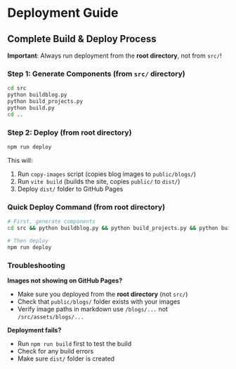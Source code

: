 # Deployment Guide

## Complete Build & Deploy Process

**Important**: Always run deployment from the **root directory**, not from `src/`!

### Step 1: Generate Components (from `src/` directory)
```bash
cd src
python buildblog.py
python build_projects.py  
python build.py
cd ..
```

### Step 2: Deploy (from **root** directory)
```bash
npm run deploy
```

This will:
1. Run `copy-images` script (copies blog images to `public/blogs/`)
2. Run `vite build` (builds the site, copies `public/` to `dist/`)
3. Deploy `dist/` folder to GitHub Pages

### Quick Deploy Command (from root directory)
```bash
# First, generate components
cd src && python buildblog.py && python build_projects.py && python build.py && cd ..

# Then deploy
npm run deploy
```

### Troubleshooting

**Images not showing on GitHub Pages?**
- Make sure you deployed from the **root directory** (not `src/`)
- Check that `public/blogs/` folder exists with your images
- Verify image paths in markdown use `/blogs/...` not `/src/assets/blogs/...`

**Deployment fails?**
- Run `npm run build` first to test the build
- Check for any build errors
- Make sure `dist/` folder is created
